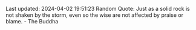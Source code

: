 Last updated: 2024-04-02 19:51:23
Random Quote: Just as a solid rock is not shaken by the storm, even so the wise are not affected by praise or blame. - The Buddha